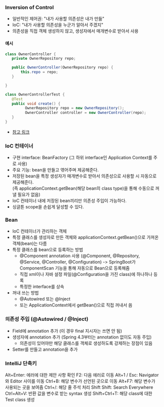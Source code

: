 ### Inversion of Control
- 일반적인 제어권: "내가 사용할 의존성은 내가 만듦"
- IoC: "내가 사용할 의존성을 누군가 알아서 주겠지"
- 의존성을 직접 객체 생성하지 않고, 생성자에서 매개변수로 받아서 사용

#### 예시
```java
class OwnerController {
   private OwnerRepository repo;

   public OwnerController(OwnerRepository repo) {
       this.repo = repo;
   } 

}

class OwnerControllerTest {
   @Test
   public void create() {
         OwnerRepository repo = new OwnerRepository();
         OwnerController controller = new OwnerController(repo);
   }
}
```
- [참고 링크](https://martinfowler.com/articles/injection.html)

### IoC 컨테이너
- 구현 interface: BeanFactory (그 하위 interface인 Application Context를 주로 사용)
- 주요 기능: bean을 만들고 엮어주며 제공해준다.
- 저장된 bean을 특정 생성자가 매개변수로 받아서 의존성으로 사용할 시 자동으로 제공해준다.  
  (즉 applicationContext.getBean(해당 bean의 class type)을 통해 수동으로 꺼낼 필요가 없음)
- IoC 컨테이너 내에 저장된 bean끼리만 의존성 주입이 가능하다.
- 싱글톤 scope을 손쉽게 달성할 수 있다.

### Bean
- IoC 컨테이너가 관리하는 객체
- 특정 클래스를 생성자로 만든 객체와 applicationContext.getBean()으로 가져온 객체(bean)는 다름
- 특정 클래스를 bean으로 등록하는 방법
  - @Component annotation 사용 (@Component, @Repository, @Service, @Controller, @Configuration) -> SpringBoot가 ComponentScan 기능을 통해 자동으로 Bean으로 등록해줌
  - 직접 xml이나 자바 설정 파일(@Configuration을 가진 class)에 하나하나 등록
  - 특정한 interface를 상속
- 꺼내 쓰는 방법
  - @Autowired 또는 @Inject
  - 또는 ApplicationContext에서 getBean()으로 직접 꺼내서 씀

### 의존성 주입 (@Autowired / @Inject)
- Field에 annotation 추가 (이 경우 final 지시자는 쓰면 안 됨)
- 생성자에 annotation 추가 (Spring 4.3부터는 annotation 없이도 자동 주입)
  - 의존성이 있어야만 해당 클래스를 객체로 생성하도록 강제하는 장점이 있음
- Setter를 만들고 annotation을 추가

### IntelliJ 단축키
Alt+Enter: 에러에 대한 제안 사항 확인
F2: 다음 에러로 이동
Alt+1 / Esc: Navigator와 Editor 사이를 이동
Ctrl+B: 해당 변수가 선언된 곳으로 이동
Alt+F7: 해당 변수가 사용되는 곳을 보여줌
Ctrl+/: 해당 줄 주석 처리
Shift Shift: Search Everywhere
Ctrl+Alt+V: 반환 값을 변수로 받는 syntax 생성
Shift+Ctrl+T: 해당 class에 대한 Test class 생성

